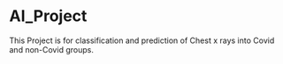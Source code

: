 # AI_Project

This Project is for classification and prediction of Chest x rays into Covid and non-Covid groups.
